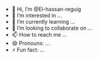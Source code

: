 - 👋 Hi, I’m @El-hassan-reguig
- 👀 I’m interested in ...
- 🌱 I’m currently learning ...
- 💞️ I’m looking to collaborate on ...
- 📫 How to reach me ...
- 😄 Pronouns: ...
- ⚡ Fun fact: ...

<!---
El-hassan-reguig/El-hassan-reguig is a ✨ special ✨ repository because its `README.md` (this file) appears on your GitHub profile.
You can click the Preview link to take a look at your changes.Babi zml
--->
